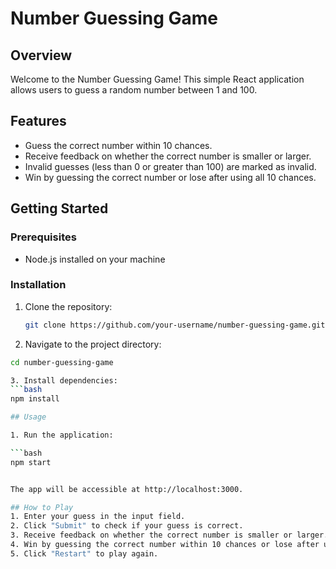 # Number Guessing Game

## Overview

Welcome to the Number Guessing Game! This simple React application allows users to guess a random number between 1 and 100.

## Features

- Guess the correct number within 10 chances.
- Receive feedback on whether the correct number is smaller or larger.
- Invalid guesses (less than 0 or greater than 100) are marked as invalid.
- Win by guessing the correct number or lose after using all 10 chances.

## Getting Started

### Prerequisites

- Node.js installed on your machine

### Installation

1. Clone the repository:

   ```bash
   git clone https://github.com/your-username/number-guessing-game.git

2. Navigate to the project directory:
  ```bash
  cd number-guessing-game

3. Install dependencies:
  ```bash
  npm install

## Usage

1. Run the application:

  ```bash
  npm start


The app will be accessible at http://localhost:3000.

## How to Play
1. Enter your guess in the input field.
2. Click "Submit" to check if your guess is correct.
3. Receive feedback on whether the correct number is smaller or larger.
4. Win by guessing the correct number within 10 chances or lose after using all chances.
5. Click "Restart" to play again.






